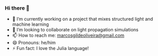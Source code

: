 ### Hi there 👋

- 🔭 I’m currently working on a project that mixes structured light and machine learning
- 👯 I’m looking to collaborate on light propagation simulations
- 📫 How to reach me: marcosgildeoliveira@gmail.com
- 😄 Pronouns: he/him
- ⚡ Fun fact: I love the Julia language!
